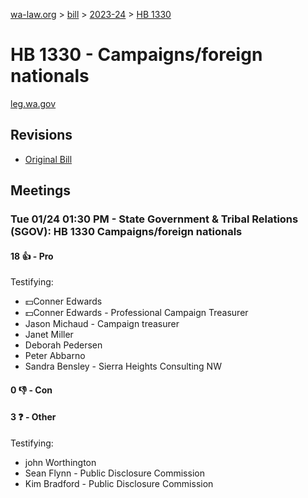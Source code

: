 [wa-law.org](/) > [bill](/bill/) > [2023-24](/bill/2023-24/) > [HB 1330](/bill/2023-24/hb/1330/)

# HB 1330 - Campaigns/foreign nationals
[leg.wa.gov](https://app.leg.wa.gov/billsummary?BillNumber=1330&Year=2023&Initiative=false)

## Revisions
* [Original Bill](1/)

## Meetings
### Tue 01/24 01:30 PM - State Government & Tribal Relations (SGOV): HB 1330 Campaigns/foreign nationals
#### 18 👍 - Pro
Testifying:
* 💵Conner Edwards
* 💵Conner Edwards - Professional Campaign Treasurer
* Jason Michaud - Campaign treasurer
* Janet Miller
* Deborah Pedersen
* Peter Abbarno
* Sandra Bensley - Sierra Heights Consulting NW

#### 0 👎 - Con

#### 3 ❓ - Other
Testifying:
* john Worthington
* Sean Flynn - Public Disclosure Commission
* Kim Bradford - Public Disclosure Commission
